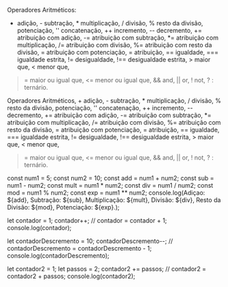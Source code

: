 Operadores Aritméticos:
 + adição, - subtração, * multiplicação, / divisão, % resto da divisão,
  potenciação, '' concatenação, ++ incremento, -- decremento, += atribuição com adição, -= atribuição com subtração,
 *= atribuição com multiplicação, /= atribuição com divisão, %= atribuição com resto da divisão, = atribuição com potenciação,
 = atribuição, == igualdade, === igualdade estrita, != desigualdade, !== desigualdade estrita, > maior que, < menor que,
 > = maior ou igual que, <= menor ou igual que, && and, || or, ! not, ? : ternário.


Operadores Aritméticos, + adição, - subtração, * multiplicação, / divisão, % resto da divisão,
  potenciação, '' concatenação, ++ incremento, -- decremento, += atribuição com adição, -= atribuição com subtração,
 *= atribuição com multiplicação, /= atribuição com divisão, %= atribuição com resto da divisão, = atribuição com potenciação,
 = atribuição, == igualdade, === igualdade estrita, != desigualdade, !== desigualdade estrita, > maior que, < menor que,
 >= maior ou igual que, <= menor ou igual que, && and, || or, ! not, ? : ternário.

const num1 = 5;
const num2 = 10;
const add = num1 + num2;
const sub = num1 - num2;
const mult = num1 * num2;
const div = num1 / num2;
const mod = num1 % num2;
const exp = num1 ** num2;
console.log(Adiçao: ${add}, Subtração: ${sub}, Multiplicação: ${mult}, Divisão: ${div}, Resto da Divisão: ${mod}, Potenciação: ${exp}.);

let contador = 1;
contador++; // contador = contador + 1;
console.log(contador);


let contadorDescremento = 10;
contadorDescremento--; // contadorDescremento = contadorDescremento - 1;
console.log(contadorDescremento);

let contador2 = 1;
let passos = 2;
contador2 += passos; // contador2 = contador2 + passos;
console.log(contador2);